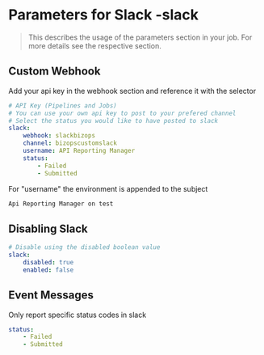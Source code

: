 <!-- markdownlint-disable MD033 -->
# Parameters for Slack -slack

> This describes the usage of the parameters section in your job. For more details see the respective section.

## Custom Webhook

Add your api key in the webhook section and reference it with the selector

```yml
# API Key (Pipelines and Jobs)
# You can use your own api key to post to your prefered channel
# Select the status you would like to have posted to slack
slack:
    webhook: slackbizops
    channel: bizopscustomslack
    username: API Reporting Manager
    status:
        - Failed
        - Submitted
```

For "username" the environment is appended to the subject

```html
Api Reporting Manager on test
```

## Disabling Slack

```yml
# Disable using the disabled boolean value
slack:
    disabled: true
    enabled: false
```

## Event Messages

Only report specific status codes in slack

```yml
status:
    - Failed
    - Submitted
```
